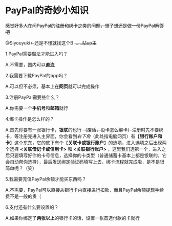# PayPal的奇妙小知识

~~感觉好多人在问PayPal的注册和绑卡之类的问题，想了想还是做一份PayPal解答吧~~

@Siyouyuki←还是不懂就找这个B ~~……站up主~~

1.PayPal需要魔法才能进入吗？

   A.不需要，国内可以**直连**

2.我需要下载PayPal的app吗？

   A.可以但不必须，基本上在**网页**就可以完成操作

3.注册PayPal需要些什么？

   A.你需要一个**手机号**和**邮箱**就行

4.绑卡操作是怎么样的？

   A.首先你要有一张银行卡，**银联**的也行 ~~（废话，没卡怎么绑卡）~~注册时先不要绑卡，等注册完进入主界面，你会看到*右下角*（此处指电脑网页）有【**银行账户和卡**】这个东东，它的底下有个【**关联卡或银行账户**】的选项，进入选项之后出现两个选择 **<关联借记卡或信用卡>** 和 **<关联银行账户>** ，这里我们选第一个，进入之后只要填写好你的卡号信息，选择你的卡类型（普通储蓄卡基本上都是银联的，它会自动帮你选择），最后发送绑定验证码填写上去，绑卡流程就完成啦，是不是很简单呢？（笑）

5.我需要充值PayPal余额才能买东西吗？

   A.不需要，PayPal可以直接从银行卡内直接进行扣款，而且PayPal余额提现手续费不是一般的贵（

6.支付还有什么要设置的？

   A.如果你绑定了**两张以上**的银行卡的话，设置一张首选付款的卡就行

